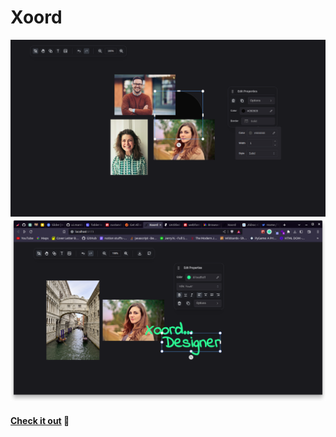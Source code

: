 # Xoord

![Screenshot](./screenshots/sc1.png)
![Screenshot](./screenshots/sc2.png)

#### [Check it out](https://xoord.vercel.app) 🚀
